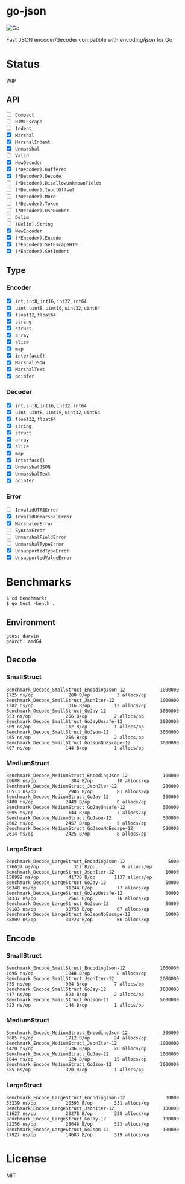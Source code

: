 # go-json

![Go](https://github.com/goccy/go-json/workflows/Go/badge.svg)

Fast JSON encoder/decoder compatible with encoding/json for Go

# Status

WIP

## API

- [ ] `Compact`
- [ ] `HTMLEscape`
- [ ] `Indent`
- [x] `Marshal`
- [x] `MarshalIndent`
- [x] `Unmarshal`
- [ ] `Valid`
- [x] `NewDecoder`
- [x] `(*Decoder).Buffered`
- [x] `(*Decoder).Decode`
- [ ] `(*Decoder).DisallowUnknownFields`
- [ ] `(*Decoder).InputOffset`
- [ ] `(*Decoder).More`
- [ ] `(*Decoder).Token`
- [ ] `(*Decoder).UseNumber`
- [ ] `Delim`
- [ ] `(Delim).String`
- [x] `NewEncoder`
- [x] `(*Encoder).Encode`
- [x] `(*Encoder).SetEscapeHTML`
- [x] `(*Encoder).SetIndent`

## Type

### Encoder

- [x] `int`, `int8`, `int16`, `int32`, `int64`
- [x] `uint`, `uint8`, `uint16`, `uint32`, `uint64`
- [x] `float32`, `float64`
- [x] `string`
- [x] `struct`
- [x] `array`
- [x] `slice`
- [x] `map`
- [x] `interface{}`
- [x] `MarshalJSON`
- [x] `MarshalText`
- [x] `pointer`

### Decoder

- [x] `int`, `int8`, `int16`, `int32`, `int64`
- [x] `uint`, `uint8`, `uint16`, `uint32`, `uint64`
- [x] `float32`, `float64`
- [x] `string`
- [x] `struct`
- [x] `array`
- [x] `slice`
- [x] `map`
- [x] `interface{}`
- [x] `UnmarshalJSON`
- [x] `UnmarshalText`
- [x] `pointer`

### Error

- [ ] `InvalidUTF8Error`
- [x] `InvalidUnmarshalError`
- [x] `MarshalerError`
- [ ] `SyntaxError`
- [ ] `UnmarshalFieldError`
- [ ] `UnmarshalTypeError`
- [x] `UnsupportedTypeError`
- [x] `UnsupportedValueError`

# Benchmarks

```
$ cd benchmarks
$ go test -bench .
```

## Environment

```
goos: darwin
goarch: amd64
```

## Decode

### SmallStruct

```
Benchmark_Decode_SmallStruct_EncodingJson-12             1000000              1725 ns/op             280 B/op          3 allocs/op
Benchmark_Decode_SmallStruct_JsonIter-12                 1000000              1282 ns/op             316 B/op         12 allocs/op
Benchmark_Decode_SmallStruct_GoJay-12                    3000000               553 ns/op             256 B/op          2 allocs/op
Benchmark_Decode_SmallStruct_GoJayUnsafe-12              3000000               509 ns/op             112 B/op          1 allocs/op
Benchmark_Decode_SmallStruct_GoJson-12                   3000000               465 ns/op             256 B/op          2 allocs/op
Benchmark_Decode_SmallStruct_GoJsonNoEscape-12           3000000               407 ns/op             144 B/op          1 allocs/op
```

### MediumStruct

```
Benchmark_Decode_MediumStruct_EncodingJson-12             100000             20688 ns/op             384 B/op         10 allocs/op
Benchmark_Decode_MediumStruct_JsonIter-12                 200000             10513 ns/op            2985 B/op         81 allocs/op
Benchmark_Decode_MediumStruct_GoJay-12                    500000              3400 ns/op            2449 B/op          8 allocs/op
Benchmark_Decode_MediumStruct_GoJayUnsafe-12              500000              3095 ns/op             144 B/op          7 allocs/op
Benchmark_Decode_MediumStruct_GoJson-12                   500000              2662 ns/op            2457 B/op          9 allocs/op
Benchmark_Decode_MediumStruct_GoJsonNoEscape-12           500000              2614 ns/op            2425 B/op          8 allocs/op
```

### LargeStruct

```
Benchmark_Decode_LargeStruct_EncodingJson-12                5000            276637 ns/op             312 B/op          6 allocs/op
Benchmark_Decode_LargeStruct_JsonIter-12                   10000            158992 ns/op           41738 B/op       1137 allocs/op
Benchmark_Decode_LargeStruct_GoJay-12                      50000             36340 ns/op           31244 B/op         77 allocs/op
Benchmark_Decode_LargeStruct_GoJayUnsafe-12                50000             34337 ns/op            2561 B/op         76 allocs/op
Benchmark_Decode_LargeStruct_GoJson-12                     50000             39183 ns/op           30755 B/op         67 allocs/op
Benchmark_Decode_LargeStruct_GoJsonNoEscape-12             50000             38809 ns/op           30723 B/op         66 allocs/op
```

## Encode

### SmallStruct

```
Benchmark_Encode_SmallStruct_EncodingJson-12             1000000              1696 ns/op            1048 B/op          8 allocs/op
Benchmark_Encode_SmallStruct_JsonIter-12                 2000000               755 ns/op             984 B/op          7 allocs/op
Benchmark_Encode_SmallStruct_GoJay-12                    3000000               417 ns/op             624 B/op          2 allocs/op
Benchmark_Encode_SmallStruct_GoJson-12                   5000000               323 ns/op             144 B/op          1 allocs/op
```

### MediumStruct

```
Benchmark_Encode_MediumStruct_EncodingJson-12             300000              3885 ns/op            1712 B/op         24 allocs/op
Benchmark_Encode_MediumStruct_JsonIter-12                1000000              1420 ns/op            1536 B/op         20 allocs/op
Benchmark_Encode_MediumStruct_GoJay-12                   1000000              1044 ns/op             824 B/op         15 allocs/op
Benchmark_Encode_MediumStruct_GoJson-12                  3000000               585 ns/op             320 B/op          1 allocs/op
```

### LargeStruct

```
Benchmark_Encode_LargeStruct_EncodingJson-12               30000             53239 ns/op           20393 B/op        331 allocs/op
Benchmark_Encode_LargeStruct_JsonIter-12                  100000             21627 ns/op           20278 B/op        328 allocs/op
Benchmark_Encode_LargeStruct_GoJay-12                     100000             22256 ns/op           28048 B/op        323 allocs/op
Benchmark_Encode_LargeStruct_GoJson-12                    100000             17927 ns/op           14683 B/op        319 allocs/op
```

# License

MIT
